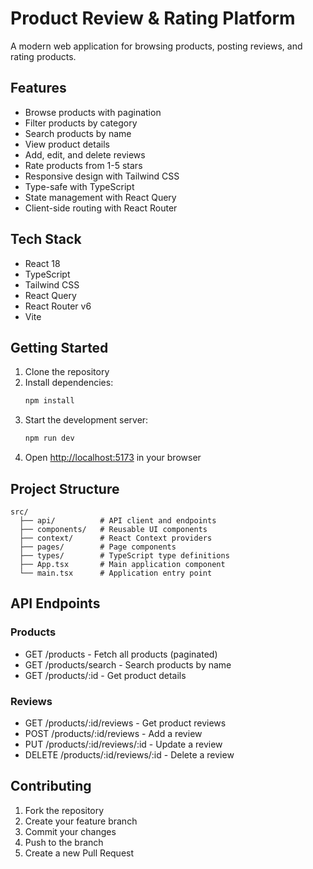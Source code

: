 # Product Review & Rating Platform

A modern web application for browsing products, posting reviews, and rating products.

## Features

- Browse products with pagination
- Filter products by category
- Search products by name
- View product details
- Add, edit, and delete reviews
- Rate products from 1-5 stars
- Responsive design with Tailwind CSS
- Type-safe with TypeScript
- State management with React Query
- Client-side routing with React Router

## Tech Stack

- React 18
- TypeScript
- Tailwind CSS
- React Query
- React Router v6
- Vite

## Getting Started

1. Clone the repository
2. Install dependencies:
   ```bash
   npm install
   ```
3. Start the development server:
   ```bash
   npm run dev
   ```
4. Open [http://localhost:5173](http://localhost:5173) in your browser

## Project Structure

```
src/
  ├── api/          # API client and endpoints
  ├── components/   # Reusable UI components
  ├── context/      # React Context providers
  ├── pages/        # Page components
  ├── types/        # TypeScript type definitions
  ├── App.tsx       # Main application component
  └── main.tsx      # Application entry point
```

## API Endpoints

### Products
- GET /products - Fetch all products (paginated)
- GET /products/search - Search products by name
- GET /products/:id - Get product details

### Reviews
- GET /products/:id/reviews - Get product reviews
- POST /products/:id/reviews - Add a review
- PUT /products/:id/reviews/:id - Update a review
- DELETE /products/:id/reviews/:id - Delete a review

## Contributing

1. Fork the repository
2. Create your feature branch
3. Commit your changes
4. Push to the branch
5. Create a new Pull Request
